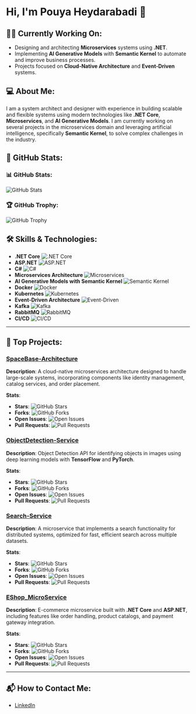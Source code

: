 # Hi, I'm Pouya Heydarabadi 👋

## 👨‍💻 Currently Working On:
- Designing and architecting **Microservices** systems using **.NET**.
- Implementing **AI Generative Models** with **Semantic Kernel** to automate and improve business processes.
- Projects focused on **Cloud-Native Architecture** and **Event-Driven** systems.

## 💻 About Me:
I am a system architect and designer with experience in building scalable and flexible systems using modern technologies like **.NET Core**, **Microservices**, and **AI Generative Models**. I am currently working on several projects in the microservices domain and leveraging artificial intelligence, specifically **Semantic Kernel**, to solve complex challenges in the industry.

## 🚀 GitHub Stats:

### 📊 GitHub Stats:
![GitHub Stats](https://github-readme-stats.vercel.app/api?username=pouya-heydarabadi&count_private=true&show_icons=true&hide=prs&theme=radical)

### 🏆 GitHub Trophy:
![GitHub Trophy](https://github-profile-trophy.vercel.app/?username=pouya-heydarabadi&theme=radical&margin-w=15&margin-h=15)

## 🛠️ Skills & Technologies:
- **.NET Core** ![.NET Core](https://img.shields.io/badge/.NET%20Core-%23007ACC?style=flat&logo=.net&logoColor=white)
- **ASP.NET** ![ASP.NET](https://img.shields.io/badge/ASP.NET-%23dd0031?style=flat&logo=asp.net&logoColor=white)
- **C#** ![C#](https://img.shields.io/badge/C%23-%23239120?style=flat&logo=csharp&logoColor=white)
- **Microservices Architecture** ![Microservices](https://img.shields.io/badge/Microservices-%23ff3c00?style=flat&logo=docker&logoColor=white)
- **AI Generative Models with Semantic Kernel** ![Semantic Kernel](https://img.shields.io/badge/Semantic%20Kernel-%2300bfae?style=flat&logo=tensorflow&logoColor=white)
- **Docker** ![Docker](https://img.shields.io/badge/Docker-%232496ed?style=flat&logo=docker&logoColor=white)
- **Kubernetes** ![Kubernetes](https://img.shields.io/badge/Kubernetes-%23326ce5?style=flat&logo=kubernetes&logoColor=white)
- **Event-Driven Architecture** ![Event-Driven](https://img.shields.io/badge/Event%20Driven-%2343e8ff?style=flat&logo=rabbitmq&logoColor=white)
- **Kafka** ![Kafka](https://img.shields.io/badge/Kafka-%23e31b6d?style=flat&logo=apachekafka&logoColor=white)
- **RabbitMQ** ![RabbitMQ](https://img.shields.io/badge/RabbitMQ-%23ff6600?style=flat&logo=rabbitmq&logoColor=white)
- **CI/CD** ![CI/CD](https://img.shields.io/badge/CI%2FCD-%23629e52?style=flat&logo=jenkins&logoColor=white)



---

## 🚀 Top Projects:

### [SpaceBase-Architecture](https://github.com/pouya-heydarabadi/SpaceBase-Architecture)
**Description**: A cloud-native microservices architecture designed to handle large-scale systems, incorporating components like identity management, catalog services, and order placement.

**Stats**:
- **Stars**: ![GitHub Stars](https://img.shields.io/github/stars/pouya-heydarabadi/SpaceBase-Architecture?style=social)
- **Forks**: ![GitHub Forks](https://img.shields.io/github/forks/pouya-heydarabadi/SpaceBase-Architecture?style=social)
- **Open Issues**: ![Open Issues](https://img.shields.io/github/issues/pouya-heydarabadi/SpaceBase-Architecture?style=social)
- **Pull Requests**: ![Pull Requests](https://img.shields.io/github/issues-pr/pouya-heydarabadi/SpaceBase-Architecture?style=social)

### [ObjectDetection-Service](https://github.com/pouya-heydarabadi/ObjectDetection-Service)
**Description**: Object Detection API for identifying objects in images using deep learning models with **TensorFlow** and **PyTorch**.

**Stats**:
- **Stars**: ![GitHub Stars](https://img.shields.io/github/stars/pouya-heydarabadi/ObjectDetection-Service?style=social)
- **Forks**: ![GitHub Forks](https://img.shields.io/github/forks/pouya-heydarabadi/ObjectDetection-Service?style=social)
- **Open Issues**: ![Open Issues](https://img.shields.io/github/issues/pouya-heydarabadi/ObjectDetection-Service?style=social)
- **Pull Requests**: ![Pull Requests](https://img.shields.io/github/issues-pr/pouya-heydarabadi/ObjectDetection-Service?style=social)

### [Search-Service](https://github.com/pouya-heydarabadi/Search-Service)
**Description**: A microservice that implements a search functionality for distributed systems, optimized for fast, efficient search across multiple datasets.

**Stats**:
- **Stars**: ![GitHub Stars](https://img.shields.io/github/stars/pouya-heydarabadi/Search-Service?style=social)
- **Forks**: ![GitHub Forks](https://img.shields.io/github/forks/pouya-heydarabadi/Search-Service?style=social)
- **Open Issues**: ![Open Issues](https://img.shields.io/github/issues/pouya-heydarabadi/Search-Service?style=social)
- **Pull Requests**: ![Pull Requests](https://img.shields.io/github/issues-pr/pouya-heydarabadi/Search-Service?style=social)

### [EShop_MicroService](https://github.com/pouya-heydarabadi/EShop_MicroService)
**Description**: E-commerce microservice built with **.NET Core** and **ASP.NET**, including features like order handling, product catalogs, and payment gateway integration.

**Stats**:
- **Stars**: ![GitHub Stars](https://img.shields.io/github/stars/pouya-heydarabadi/EShop_MicroService?style=social)
- **Forks**: ![GitHub Forks](https://img.shields.io/github/forks/pouya-heydarabadi/EShop_MicroService?style=social)
- **Open Issues**: ![Open Issues](https://img.shields.io/github/issues/pouya-heydarabadi/EShop_MicroService?style=social)
- **Pull Requests**: ![Pull Requests](https://img.shields.io/github/issues-pr/pouya-heydarabadi/EShop_MicroService?style=social)

---

## 📬 How to Contact Me:
- [LinkedIn](https://www.linkedin.com/in/pouya-heydarabadi-b47897198)
